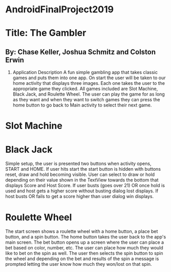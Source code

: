 # AndroidFinalProject2019
# Title: The Gambler
## By: Chase Keller, Joshua Schmitz and Colston Erwin

1. Application Description
A fun simple gambling app that takes classic games and puts them into one app. On start the user will be taken to our home activity that 
displays three images. Each one takes the user to the appropriate game they clicked. All games included are Slot Machine, Black Jack, and 
Roulette Wheel. The user can play the game for as long as they want and when they want to switch games they can press the home button to 
go back to Main activity to select their next game.

# Slot Machine

# Black Jack
Simple setup, the user is presented two buttons when activity opens, START and HOME. If user hits start the start button is hidden with 
buttons reset, draw and hold becoming visible. User can select to draw or hold depending on their value shown in the TextView towards the 
bottom that displays Score and Host Score. If user busts (goes over 21) OR once hold is used and host gets a higher score 
without busting dialog lost displays. If host busts OR fails to get a score higher than user dialog win displays.

# Roulette Wheel
The start screen shows a roulette wheel with a home button, a place bet button, and a spin button.  The home button takes the user back to the app's main screen.  The bet button opens up a screen where the user can place a bet based on color, number, etc.  The user can place how much they would like to bet on the spin as well.  The user then selects the spin button to spin the wheel and depending on the bet and results of the spin a message is prompted letting the user know how much they won/lost on that spin.
